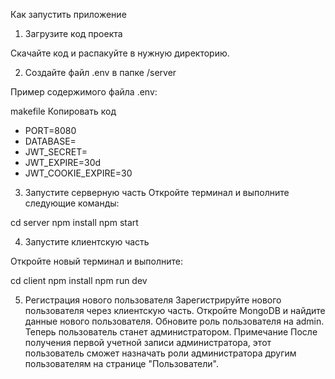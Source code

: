 Как запустить приложение

1. Загрузите код проекта

Скачайте код и распакуйте в нужную директорию.

2. Создайте файл .env в папке /server

Пример содержимого файла .env:

makefile
Копировать код
* PORT=8080
* DATABASE=<your MongoDB connection string URI>
* JWT_SECRET=<any random JWT secret>
* JWT_EXPIRE=30d
* JWT_COOKIE_EXPIRE=30

3. Запустите серверную часть
Откройте терминал и выполните следующие команды:

cd server
npm install
npm start

4. Запустите клиентскую часть

Откройте новый терминал и выполните:

cd client
npm install
npm run dev

5. Регистрация нового пользователя
Зарегистрируйте нового пользователя через клиентскую часть.
Откройте MongoDB и найдите данные нового пользователя.
Обновите роль пользователя на admin.
Теперь пользователь станет администратором.
Примечание
После получения первой учетной записи администратора, этот пользователь сможет назначать роли администратора другим пользователям на странице "Пользователи".
